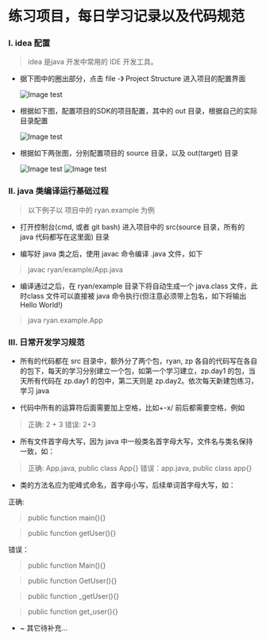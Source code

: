 # 练习项目，每日学习记录以及代码规范

### I. idea 配置

> idea 是java 开发中常用的 IDE 开发工具。

- 据下图中的圈出部分，点击 file  -》 Project Structure 进入项目的配置界面

  ![Image test](https://github.com/zp12366/zp/blob/master/static/img/doc/file2ProjectStruct.PNG)

- 根据如下图，配置项目的SDK的项目配置，其中的 out 目录，根据自己的实际目录配置

  ![Image test](https://github.com/zp12366/zp/blob/master/static/img/doc/project.PNG)
  
- 根据如下两张图，分别配置项目的 source 目录，以及 out(target) 目录

  ![Image test](https://github.com/zp12366/zp/blob/master/static/img/doc/src.PNG)
  ![Image test](https://github.com/zp12366/zp/blob/master/static/img/doc/excluded.PNG)


### II. java 类编译运行基础过程

> 以下例子以 项目中的 ryan.example 为例

- 打开控制台(cmd, 或者 git bash) 进入项目中的 src(source 目录，所有的 java 代码都写在这里面) 目录

- 编写好 java 类之后，使用 javac 命令编译 .java 文件，如下

> javac ryan/example/App.java

- 编译通过之后，在 ryan/example 目录下将自动生成一个 java.class 文件，此时class 文件可以直接被 java 命令执行(但注意必须带上包名，如下将输出 Hello World!)

> java ryan.example.App

### III. 日常开发学习规范

- 所有的代码都在 src 目录中，额外分了两个包，ryan, zp 各自的代码写在各自的包下，每天的学习分别建立一个包，如第一个学习建立，zp.day1 的包，当天所有代码在 zp.day1 的包中，第二天则是 zp.day2。依次每天新建包练习，学习 java

- 代码中所有的运算符后面需要加上空格，比如+-x/ 前后都需要空格，例如
> 正确: 2 + 3
> 错误: 2+3

- 所有文件首字母大写，因为 java 中一般类名首字母大写，文件名与类名保持一致，如：
> 正确: App.java,    public class App{}
> 错误：app.java,    public class app{}

- 类的方法名应为驼峰式命名，首字母小写，后续单词首字母大写，如：

正确:
> public function main(){}

> public function getUser(){}

错误：
> public function Main(){}

> public function GetUser(){}

> public function _getUser(){}

> public function get_user(){}

- ~ 其它待补充...